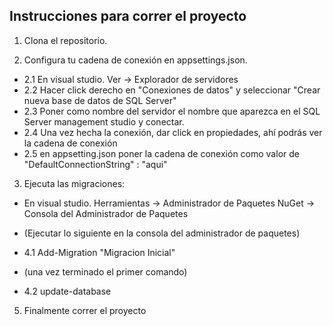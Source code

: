 ## Instrucciones para correr el proyecto

1. Clona el repositorio.

2. Configura tu cadena de conexión en appsettings.json.
  - 2.1 En visual studio. Ver -> Explorador de servidores
  - 2.2 Hacer click derecho en "Conexiones de datos" y seleccionar "Crear nueva base de datos de SQL Server"
  - 2.3 Poner como nombre del servidor el nombre que aparezca en el SQL Server management studio y conectar.
  - 2.4 Una vez hecha la conexión, dar click en propiedades, ahí podrás ver la cadena de conexión
  - 2.5 en appsetting.json poner la cadena de conexión como valor de "DefaultConnectionString" : "aqui"

3. Ejecuta las migraciones:
  - En visual studio. Herramientas -> Administrador de Paquetes NuGet -> Consola del Administrador de Paquetes

  - (Ejecutar lo siguiente en la consola del administrador de paquetes)
  - 4.1 Add-Migration "Migracion Inicial" 
  - (una vez terminado el primer comando)
  - 4.2 update-database
   
5. Finalmente correr el proyecto
